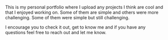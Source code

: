 This is my personal portfolio where I upload any projects I think are cool and that I enjoyed working on. Some of them are simple and others were more challenging. Some of them were simple but still challenging.

I encourage you to check it out, get to know me and if you have any questions feel free to reach out and let me know.